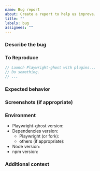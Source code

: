 ```yaml
---
name: Bug report
about: Create a report to help us improve.
title: ""
labels: bug
assignees: ""
---
```


### Describe the bug

<!-- A clear and concise description of what the bug is. -->

### To Reproduce

<!-- Please include a minimal reproduction case. Otherwise, include any
     information about how you're using Playwright-ghost. -->

```javascript
// Launch Playwright-ghost with plugins...
// Do something.
// ...
```

### Expected behavior

<!-- A clear and concise description of what you expected to happen. -->

### Screenshots (if appropriate)

<!-- If applicable, add screenshots to help explain your problem. -->

### Environment

- Playwright-ghost version<!-- e.g. 0.10.0 -->:
- Dependencies version:
  - Playwright (or fork)<!-- e.g. 1.50.1, patchright 1.50.1 -->:
  - others (if appropriate)<!-- e.g. @ghostery/adblocker-playwright 2.5.0 -->:
- Node version<!-- e.g. v22.14.0 -->:
- npm version<!-- e.g. 10.9.2 -->:

### Additional context

<!-- Add any other context about the problem here. -->
